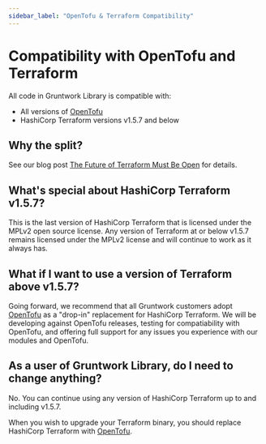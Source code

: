 ```yaml
---
sidebar_label: "OpenTofu & Terraform Compatibility"
---
```


# Compatibility with OpenTofu and Terraform

All code in Gruntwork Library is compatible with:

- All versions of [OpenTofu](https://opentofu.org/)
- HashiCorp Terraform versions v1.5.7 and below

## Why the split?

See our blog post [The Future of Terraform Must Be Open](https://blog.gruntwork.io/the-future-of-terraform-must-be-open-ab0b9ba65bca) for details.

## What's special about HashiCorp Terraform v1.5.7?

This is the last version of HashiCorp Terraform that is licensed under the MPLv2 open source license. Any version of Terraform at or below v1.5.7 remains licensed under the MPLv2 license and will continue to work as it always has.

## What if I want to use a version of Terraform above v1.5.7?

Going forward, we recommend that all Gruntwork customers adopt [OpenTofu](https://opentofu.org/) as a "drop-in" replacement for HashiCorp Terraform. We will be developing against OpenTofu releases, testing for compatiability with OpenTofu, and offering full support for any issues you experience with our modules and OpenTofu.


## As a user of Gruntwork Library, do I need to change anything?

No. You can continue using any version of HashiCorp Terraform up to and including v1.5.7.

When you wish to upgrade your Terraform binary, you should replace HashiCorp Terraform with [OpenTofu](https://opentofu.org/).
